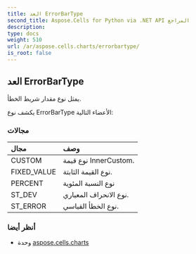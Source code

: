 ```yaml
---
title: العد ErrorBarType
second_title: Aspose.Cells for Python via .NET API المراجع
description:
type: docs
weight: 510
url: /ar/aspose.cells.charts/errorbartype/
is_root: false
---
```

##  العد ErrorBarType
يمثل نوع مقدار شريط الخطأ.



يكشف نوع ErrorBarType الأعضاء التالية:

###  مجالات
| مجال| وصف|
| :- | :- |
| CUSTOM | نوع قيمة InnerCustom.|
| FIXED_VALUE | نوع القيمة الثابتة.|
| PERCENT | نوع النسبة المئوية|
| ST_DEV | نوع الانحراف المعياري.|
| ST_ERROR | نوع الخطأ القياسي.|



###  أنظر أيضا
* وحدة [aspose.cells.charts](..)
